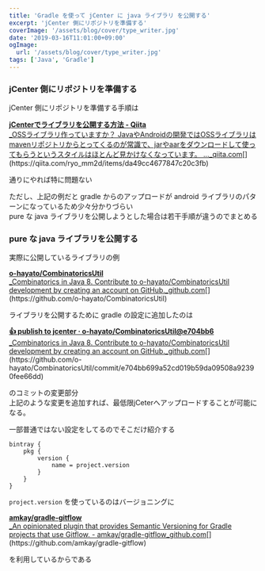 ```yaml
---
title: 'Gradle を使って jCenter に java ライブラリ を公開する'
excerpt: 'jCenter 側にリポジトリを準備する'
coverImage: '/assets/blog/cover/type_writer.jpg'
date: '2019-03-16T11:01:00+09:00'
ogImage:
  url: '/assets/blog/cover/type_writer.jpg'
tags: ['Java', 'Gradle']
---
```


### jCenter 側にリポジトリを準備する

jCenter 側にリポジトリを準備する手順は

[**jCenterでライブラリを公開する方法 - Qiita**  
_OSSライブラリ作っていますか？ JavaやAndroidの開発ではOSSライブラリはmavenリポジトリからとってくるのが常識で、jarやaarをダウンロードして使ってもらうというスタイルはほとんど見かけなくなっています。 ..._qiita.com](https://qiita.com/ryo_mm2d/items/da49cc4677847c20c3fb "https://qiita.com/ryo_mm2d/items/da49cc4677847c20c3fb")[](https://qiita.com/ryo_mm2d/items/da49cc4677847c20c3fb)

通りにやれば特に問題ない

ただし、上記の例だと gradle からのアップロードが android ライブラリのパターンになっているため少々分かりづらい  
pure な java ライブラリを公開しようとした場合は若干手順が違うのでまとめる

### pure な java ライブラリを公開する

実際に公開しているライブラリの例

[**o-hayato/CombinatoricsUtil**  
_Combinatorics in Java 8. Contribute to o-hayato/CombinatoricsUtil development by creating an account on GitHub._github.com](https://github.com/o-hayato/CombinatoricsUtil "https://github.com/o-hayato/CombinatoricsUtil")[](https://github.com/o-hayato/CombinatoricsUtil)

ライブラリを公開するために gradle の設定に追加したのは

[**:+1: publish to jcenter · o-hayato/CombinatoricsUtil@e704bb6**  
_Combinatorics in Java 8. Contribute to o-hayato/CombinatoricsUtil development by creating an account on GitHub._github.com](https://github.com/o-hayato/CombinatoricsUtil/commit/e704bb699a52cd019b59da09508a92390fee66dd "https://github.com/o-hayato/CombinatoricsUtil/commit/e704bb699a52cd019b59da09508a92390fee66dd")[](https://github.com/o-hayato/CombinatoricsUtil/commit/e704bb699a52cd019b59da09508a92390fee66dd)

のコミットの変更部分  
上記のような変更を追加すれば、最低限jCeterへアップロードすることが可能になる。

一部普通ではない設定をしてるのでそこだけ紹介する
```
bintray {  
    pkg {  
        version {  
            name = project.version  
        }  
    }  
}
```


`project.version` を使っているのはバージョニングに

[**amkay/gradle-gitflow**  
_An opinionated plugin that provides Semantic Versioning for Gradle projects that use Gitflow. - amkay/gradle-gitflow_github.com](https://github.com/amkay/gradle-gitflow "https://github.com/amkay/gradle-gitflow")[](https://github.com/amkay/gradle-gitflow)

を利用しているからである